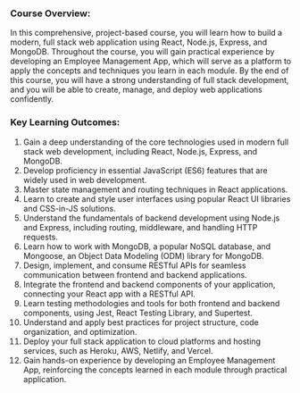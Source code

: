 ### Course Overview:

In this comprehensive, project-based course, you will learn how to build a modern, full stack web application using React, Node.js, Express, and MongoDB. Throughout the course, you will gain practical experience by developing an Employee Management App, which will serve as a platform to apply the concepts and techniques you learn in each module. By the end of this course, you will have a strong understanding of full stack development, and you will be able to create, manage, and deploy web applications confidently.

### Key Learning Outcomes:

1. Gain a deep understanding of the core technologies used in modern full stack web development, including React, Node.js, Express, and MongoDB.
2. Develop proficiency in essential JavaScript (ES6) features that are widely used in web development.
3. Master state management and routing techniques in React applications.
4. Learn to create and style user interfaces using popular React UI libraries and CSS-in-JS solutions.
5. Understand the fundamentals of backend development using Node.js and Express, including routing, middleware, and handling HTTP requests.
6. Learn how to work with MongoDB, a popular NoSQL database, and Mongoose, an Object Data Modeling (ODM) library for MongoDB.
7. Design, implement, and consume RESTful APIs for seamless communication between frontend and backend applications.
8. Integrate the frontend and backend components of your application, connecting your React app with a RESTful API.
9. Learn testing methodologies and tools for both frontend and backend components, using Jest, React Testing Library, and Supertest.
10. Understand and apply best practices for project structure, code organization, and optimization.
11. Deploy your full stack application to cloud platforms and hosting services, such as Heroku, AWS, Netlify, and Vercel.
12. Gain hands-on experience by developing an Employee Management App, reinforcing the concepts learned in each module through practical application.
